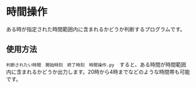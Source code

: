 # 時間操作
ある時が指定された時間範囲内に含まれるかどうか判断するプログラムです。

## 使用方法
`判断されたい時間　開始時刻　終了時刻　時間操作.py`　すると、ある時間が時間範囲内に含まれるかどうか出力します。20時から4時までなどのような時間帯も可能です。
